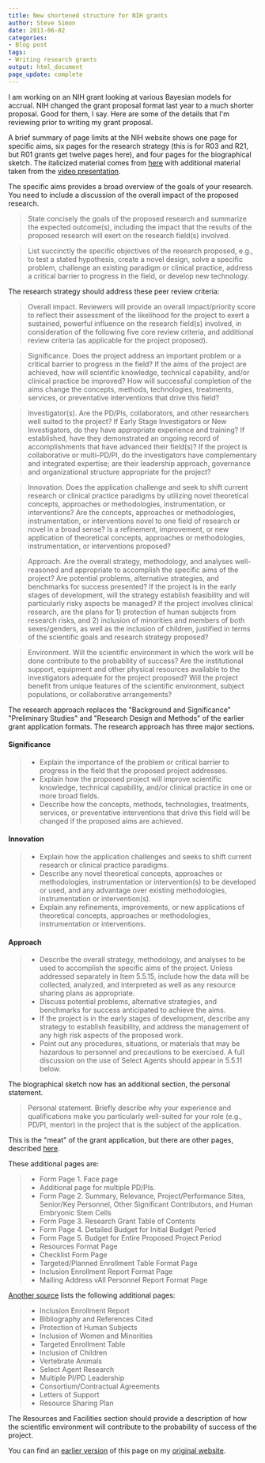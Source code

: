 ```yaml
---
title: New shortened structure for NIH grants
author: Steve Simon
date: 2011-06-02
categories:
- Blog post
tags:
- Writing research grants
output: html_document
page_update: complete
---
```


I am working on an NIH grant looking at various Bayesian models for accrual. NIH changed the grant proposal format last year to a much shorter proposal. Good for them, I say. Here are some of the details that I'm reviewing prior to writing my grant proposal.

<!---More--->

A brief summary of page limits at the NIH website shows one page for specific aims, six pages for the research strategy (this is for R03 and R21, but R01 grants get twelve pages here), and four pages for the biographical sketch. The italicized material comes from [here][nih1] with additional material taken from the [video presentation][nih2].

The specific aims provides a broad overview of the goals of your research. You need to include a discussion of the overall impact of the proposed research.

> State concisely the goals of the proposed research and summarize the expected outcome(s), including the impact that the results of the proposed research will exert on the research field(s) involved.

> List succinctly the specific objectives of the research proposed, e.g., to test a stated hypothesis, create a novel design, solve a specific problem, challenge an existing paradigm or clinical practice, address a critical barrier to progress in the field, or develop new technology.

The research strategy should address these peer review criteria:

> Overall impact. Reviewers will provide an overall impact/priority score to reflect their assessment of the likelihood for the project to exert a sustained, powerful influence on the research field(s) involved, in consideration of the following five core review criteria, and additional review criteria (as applicable for the project proposed).

> Significance. Does the project address an important problem or a critical barrier to progress in the field? If the aims of the project are achieved, how will scientific knowledge, technical capability, and/or clinical practice be improved? How will successful completion of the aims change the concepts, methods, technologies, treatments, services, or preventative interventions that drive this field?

> Investigator(s). Are the PD/PIs, collaborators, and other researchers well suited to the project? If Early Stage Investigators or New Investigators, do they have appropriate experience and training? If established, have they demonstrated an ongoing record of accomplishments that have advanced their field(s)? If the project is collaborative or multi-PD/PI, do the investigators have complementary and integrated expertise; are their leadership approach, governance and organizational structure appropriate for the project?

> Innovation. Does the application challenge and seek to shift current research or clinical practice paradigms by utilizing novel theoretical concepts, approaches or methodologies, instrumentation, or interventions? Are the concepts, approaches or methodologies, instrumentation, or interventions novel to one field of research or novel in a broad sense? Is a refinement, improvement, or new application of theoretical concepts, approaches or methodologies, instrumentation, or interventions proposed?

> Approach. Are the overall strategy, methodology, and analyses well-reasoned and appropriate to accomplish the specific aims of the project? Are potential problems, alternative strategies, and benchmarks for success presented? If the project is in the early stages of development, will the strategy establish feasibility and will particularly risky aspects be managed? If the project involves clinical research, are the plans for 1) protection of human subjects from research risks, and 2) inclusion of minorities and members of both sexes/genders, as well as the inclusion of children, justified in terms of the scientific goals and research strategy proposed?

> Environment. Will the scientific environment in which the work will be done contribute to the probability of success? Are the institutional support, equipment and other physical resources available to the investigators adequate for the project proposed? Will the project benefit from unique features of the scientific environment, subject populations, or collaborative arrangements?

The research approach replaces the "Background and Significance" "Preliminary Studies" and "Research Design and Methods" of the earlier grant application formats. The research approach has three major sections.

#### Significance

> + Explain the importance of the problem or critical barrier to progress in the field that the proposed project addresses.
> + Explain how the proposed project will improve scientific knowledge, technical capability, and/or clinical practice in one or more broad fields.
> + Describe how the concepts, methods, technologies, treatments, services, or preventative interventions that drive this field will be changed if the proposed aims are achieved.

#### Innovation

> + Explain how the application challenges and seeks to shift current research or clinical practice paradigms.
> + Describe any novel theoretical concepts, approaches or methodologies, instrumentation or intervention(s) to be developed or used, and any advantage over existing methodologies, instrumentation or intervention(s).
> + Explain any refinements, improvements, or new applications of theoretical concepts, approaches or methodologies, instrumentation or interventions.

#### Approach

> + Describe the overall strategy, methodology, and analyses to be used to accomplish the specific aims of the project. Unless addressed separately in Item 5.5.15, include how the data will be collected, analyzed, and interpreted as well as any resource sharing plans as appropriate.
> + Discuss potential problems, alternative strategies, and benchmarks for success anticipated to achieve the aims.
> + If the project is in the early stages of development, describe any strategy to establish feasibility, and address the management of any high risk aspects of the proposed work.
> + Point out any procedures, situations, or materials that may be hazardous to personnel and precautions to be exercised. A full discussion on the use of Select Agents should appear in 5.5.11 below.

The biographical sketch now has an additional section, the personal statement.

> Personal statement. Briefly describe why your experience and qualifications make you particularly well-suited for your role (e.g., PD/PI, mentor) in the project that is the subject of the application.

This is the "meat" of the grant application, but there are other pages, described [here][nih3].

These additional pages are:

> + Form Page 1. Face page
> + Additional page for multiple PD/PIs.
> + Form Page 2. Summary, Relevance, Project/Performance Sites, Senior/Key Personnel, Other Significant Contributors, and Human Embryonic Stem Cells
> + Form Page 3. Research Grant Table of Contents
> + Form Page 4. Detailed Budget for Initial Budget Period
> + Form Page 5. Budget for Entire Proposed Project Period
> + Resources Format Page
> + Checklist Form Page
> + Targeted/Planned Enrollment Table Format Page
> + Inclusion Enrollment Report Format Page
> + Mailing Address
vAll Personnel Report Format Page

[Another source][mus1] lists the following additional pages:

> + Inclusion Enrollment Report
> + Bibliography and References Cited
> + Protection of Human Subjects
> + Inclusion of Women and Minorities
> + Targeted Enrollment Table
> + Inclusion of Children
> + Vertebrate Animals
> + Select Agent Research
> +  Multiple PI/PD Leadership
> + Consortium/Contractual Agreements
> + Letters of Support
> + Resource Sharing Plan

The Resources and Facilities section should provide a description of how the scientific environment will contribute to the probability of success of the project.

You can find an [earlier version][sim1] of this page on my [original website][sim2].

[sim1]: http://www.pmean.com/11/NewForm.html
[sim2]: http://www.pmean.com/original_site.html 

[mus1]: http://research.musc.edu/nih/Schachte_newpagelimits.pdf
[nih1]: http://enhancing-peer-review.nih.gov/docs/application_changes.pdf
[nih2]: http://enhancing-peer-review.nih.gov/application_changes_video.html
[nih3]: http://grants.nih.gov/grants/funding/phs398/phs398.html